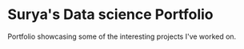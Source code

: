 # Surya's Data science Portfolio

Portfolio showcasing some of the interesting projects I've worked on.
